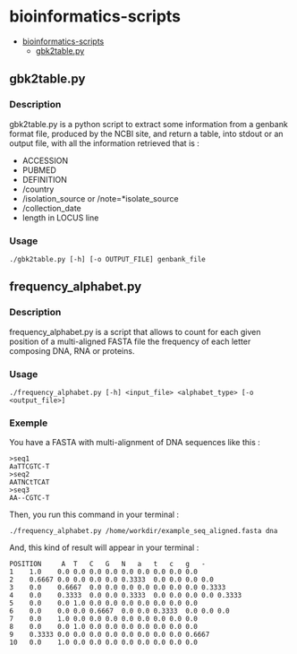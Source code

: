 # bioinformatics-scripts

- [bioinformatics-scripts](#bioinformatics-scripts)
  * [gbk2table.py](#gbk2table)
  
## gbk2table.py

### Description
gbk2table.py is a python script to extract some information from a genbank format file, produced by the NCBI site, and return a table, into stdout or an output file, with all the information retrieved that is : 
- ACCESSION
- PUBMED
- DEFINITION
- /country
- /isolation_source or /note=*isolate_source
- /collection_date
- length in LOCUS line

### Usage
```
./gbk2table.py [-h] [-o OUTPUT_FILE] genbank_file
```

## frequency_alphabet.py

### Description
frequency_alphabet.py is a script that allows to count for each given position of a multi-aligned FASTA file the frequency of each letter composing DNA, RNA or proteins.

### Usage
```
./frequency_alphabet.py [-h] <input_file> <alphabet_type> [-o <output_file>]
```

### Exemple
You have a FASTA with multi-alignment of DNA sequences like this :
```
>seq1
AaTTCGTC-T
>seq2
AATNCtTCAT
>seq3
AA--CGTC-T
```
Then, you run this command in your terminal : 
```
./frequency_alphabet.py /home/workdir/example_seq_aligned.fasta dna
```
And, this kind of result will appear in your terminal :
```
POSITION	 A	T	C	G	N	a	t	c	g	-
1 	 1.0	0.0	0.0	0.0	0.0	0.0	0.0	0.0	0.0	0.0
2 	 0.6667	0.0	0.0	0.0	0.0	0.3333	0.0	0.0	0.0	0.0
3 	 0.0	0.6667	0.0	0.0	0.0	0.0	0.0	0.0	0.0	0.3333
4 	 0.0	0.3333	0.0	0.0	0.3333	0.0	0.0	0.0	0.0	0.3333
5 	 0.0	0.0	1.0	0.0	0.0	0.0	0.0	0.0	0.0	0.0
6 	 0.0	0.0	0.0	0.6667	0.0	0.0	0.3333	0.0	0.0	0.0
7 	 0.0	1.0	0.0	0.0	0.0	0.0	0.0	0.0	0.0	0.0
8 	 0.0	0.0	1.0	0.0	0.0	0.0	0.0	0.0	0.0	0.0
9 	 0.3333	0.0	0.0	0.0	0.0	0.0	0.0	0.0	0.0	0.6667
10 	 0.0	1.0	0.0	0.0	0.0	0.0	0.0	0.0	0.0	0.0
```

